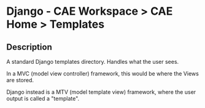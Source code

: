 # Django - CAE Workspace > CAE Home > Templates

## Description

A standard Django templates directory. Handles what the user sees.

In a MVC (model view controller) framework, this would be where the Views are stored.

Django instead is a MTV (model template view) framework, where the user output is called a "template".
